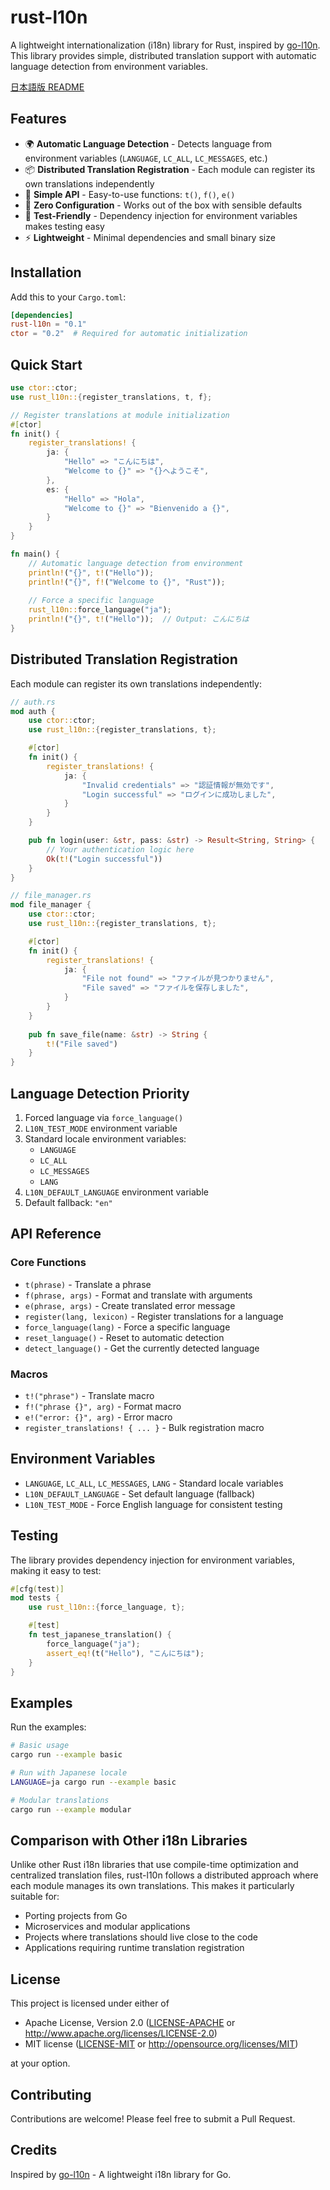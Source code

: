 # rust-l10n

A lightweight internationalization (i18n) library for Rust, inspired by [go-l10n](https://github.com/ideamans/go-l10n). This library provides simple, distributed translation support with automatic language detection from environment variables.

[日本語版 README](README_ja.md)

## Features

- 🌍 **Automatic Language Detection** - Detects language from environment variables (`LANGUAGE`, `LC_ALL`, `LC_MESSAGES`, etc.)
- 📦 **Distributed Translation Registration** - Each module can register its own translations independently
- 🚀 **Simple API** - Easy-to-use functions: `t()`, `f()`, `e()`
- 🔧 **Zero Configuration** - Works out of the box with sensible defaults
- 🧪 **Test-Friendly** - Dependency injection for environment variables makes testing easy
- ⚡ **Lightweight** - Minimal dependencies and small binary size

## Installation

Add this to your `Cargo.toml`:

```toml
[dependencies]
rust-l10n = "0.1"
ctor = "0.2"  # Required for automatic initialization
```

## Quick Start

```rust
use ctor::ctor;
use rust_l10n::{register_translations, t, f};

// Register translations at module initialization
#[ctor]
fn init() {
    register_translations! {
        ja: {
            "Hello" => "こんにちは",
            "Welcome to {}" => "{}へようこそ",
        },
        es: {
            "Hello" => "Hola",
            "Welcome to {}" => "Bienvenido a {}",
        }
    }
}

fn main() {
    // Automatic language detection from environment
    println!("{}", t!("Hello"));
    println!("{}", f!("Welcome to {}", "Rust"));
    
    // Force a specific language
    rust_l10n::force_language("ja");
    println!("{}", t!("Hello"));  // Output: こんにちは
}
```

## Distributed Translation Registration

Each module can register its own translations independently:

```rust
// auth.rs
mod auth {
    use ctor::ctor;
    use rust_l10n::{register_translations, t};

    #[ctor]
    fn init() {
        register_translations! {
            ja: {
                "Invalid credentials" => "認証情報が無効です",
                "Login successful" => "ログインに成功しました",
            }
        }
    }

    pub fn login(user: &str, pass: &str) -> Result<String, String> {
        // Your authentication logic here
        Ok(t!("Login successful"))
    }
}

// file_manager.rs
mod file_manager {
    use ctor::ctor;
    use rust_l10n::{register_translations, t};

    #[ctor]
    fn init() {
        register_translations! {
            ja: {
                "File not found" => "ファイルが見つかりません",
                "File saved" => "ファイルを保存しました",
            }
        }
    }
    
    pub fn save_file(name: &str) -> String {
        t!("File saved")
    }
}
```

## Language Detection Priority

1. Forced language via `force_language()`
2. `L10N_TEST_MODE` environment variable
3. Standard locale environment variables:
   - `LANGUAGE`
   - `LC_ALL`
   - `LC_MESSAGES`
   - `LANG`
4. `L10N_DEFAULT_LANGUAGE` environment variable
5. Default fallback: `"en"`

## API Reference

### Core Functions

- `t(phrase)` - Translate a phrase
- `f(phrase, args)` - Format and translate with arguments
- `e(phrase, args)` - Create translated error message
- `register(lang, lexicon)` - Register translations for a language
- `force_language(lang)` - Force a specific language
- `reset_language()` - Reset to automatic detection
- `detect_language()` - Get the currently detected language

### Macros

- `t!("phrase")` - Translate macro
- `f!("phrase {}", arg)` - Format macro
- `e!("error: {}", arg)` - Error macro
- `register_translations! { ... }` - Bulk registration macro

## Environment Variables

- `LANGUAGE`, `LC_ALL`, `LC_MESSAGES`, `LANG` - Standard locale variables
- `L10N_DEFAULT_LANGUAGE` - Set default language (fallback)
- `L10N_TEST_MODE` - Force English language for consistent testing

## Testing

The library provides dependency injection for environment variables, making it easy to test:

```rust
#[cfg(test)]
mod tests {
    use rust_l10n::{force_language, t};

    #[test]
    fn test_japanese_translation() {
        force_language("ja");
        assert_eq!(t("Hello"), "こんにちは");
    }
}
```

## Examples

Run the examples:

```bash
# Basic usage
cargo run --example basic

# Run with Japanese locale
LANGUAGE=ja cargo run --example basic

# Modular translations
cargo run --example modular
```

## Comparison with Other i18n Libraries

Unlike other Rust i18n libraries that use compile-time optimization and centralized translation files, rust-l10n follows a distributed approach where each module manages its own translations. This makes it particularly suitable for:

- Porting projects from Go
- Microservices and modular applications
- Projects where translations should live close to the code
- Applications requiring runtime translation registration

## License

This project is licensed under either of

- Apache License, Version 2.0 ([LICENSE-APACHE](LICENSE-APACHE) or http://www.apache.org/licenses/LICENSE-2.0)
- MIT license ([LICENSE-MIT](LICENSE-MIT) or http://opensource.org/licenses/MIT)

at your option.

## Contributing

Contributions are welcome! Please feel free to submit a Pull Request.

## Credits

Inspired by [go-l10n](https://github.com/ideamans/go-l10n) - A lightweight i18n library for Go.